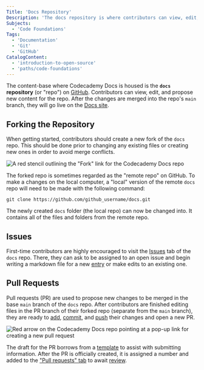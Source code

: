 ```yaml
---
Title: 'Docs Repository'
Description: 'The docs repository is where contributors can view, edit, and propose new content to be published to the Codecademy Docs site.'
Subjects:
  - 'Code Foundations'
Tags:
  - 'Documentation'
  - 'Git'
  - 'GitHub'
CatalogContent:
  - 'introduction-to-open-source'
  - 'paths/code-foundations'
---
```


The content-base where Codecademy Docs is housed is the **`docs` repository** (or "repo") on [GitHub](https://github.com/Codecademy/docs). Contributors can view, edit, and propose new content for the repo. After the changes are merged into the repo's `main` branch, they will go live on the [Docs site](https://www.codecademy.com/resources/docs).

## Forking the Repository

When getting started, contributors should create a new fork of the `docs` repo. This should be done prior to changing any existing files or creating new ones in order to avoid merge conflicts.

![A red stencil outlining the "Fork" link for the Codecademy Docs repo](https://raw.githubusercontent.com/Codecademy/docs/main/media/indicate_fork_link.png)

The forked repo is sometimes regarded as the "remote repo" on GitHub. To make a changes on the local computer, a "local" version of the remote `docs` repo will need to be made with the following command:

```pseudo
git clone https://github.com/github_username/docs.git
```

The newly created `docs` folder (the local repo) can now be changed into. It contains all of the files and folders from the remote repo.

## Issues

First-time contributors are highly encouraged to visit the [Issues](https://github.com/Codecademy/docs/issues) tab of the `docs` repo. There, they can ask to be assigned to an open issue and begin writing a markdown file for a new [entry](https://www.codecademy.com/resources/docs/docs-community/entries) or make edits to an existing one.

## Pull Requests

Pull requests (PR) are used to propose new changes to be merged in the base `main` branch of the `docs` repo. After contributors are finished editing files in the PR branch of their forked repo (separate from the `main` branch), they are ready to [add](https://www.codecademy.com/resources/docs/git/add), [commit](https://www.codecademy.com/resources/docs/git/commit), and [push](https://www.codecademy.com/resources/docs/git/push) their changes and open a new PR.

![Red arrow on the Codecademy Docs repo pointing at a pop-up link for creating a new pull request](https://raw.githubusercontent.com/Codecademy/docs/main/media/create_pull_request_link.png)

The draft for the PR borrows from a [template](https://github.com/Codecademy/docs/blob/main/.github/PULL_REQUEST_TEMPLATE.md) to assist with submitting information. After the PR is officially created, it is assigned a number and added to the ["Pull requests" tab](https://github.com/Codecademy/docs/pulls) to await [review](https://www.codecademy.com/resources/docs/docs-community/contributing-to-docs/reviews).
